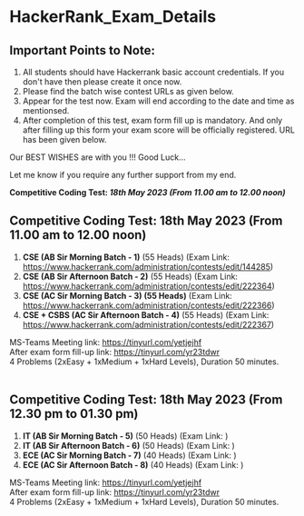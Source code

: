 # HackerRank_Exam_Details

## Important Points to Note:
1. All students should have Hackerrank basic account credentials. If you don't have then please create it once now.
2. Please find the batch wise contest URLs as given below.
3. Appear for the test now. Exam will end according to the date and time as mentionsed.
4. After completion of this test, exam form fill up is mandatory. And only after filling up this form your exam score will be officially registered. URL has been given below.

Our BEST WISHES are with you !!!
Good Luck...

Let me know if you require any further support from my end.

**Competitive Coding Test: _18th May 2023 (From 11.00 am to 12.00 noon)_**
## Competitive Coding Test: 18th May 2023 (From 11.00 am to 12.00 noon)
1. **CSE (AB Sir Morning Batch - 1)** (55 Heads) (Exam Link: https://www.hackerrank.com/administration/contests/edit/144285)
2. **CSE (AB Sir Afternoon Batch - 2)** (55 Heads) (Exam Link: https://www.hackerrank.com/administration/contests/edit/222364)
3. **CSE (AC Sir Morning Batch - 3) (55 Heads)** (Exam Link: https://www.hackerrank.com/administration/contests/edit/222366)
4. **CSE + CSBS (AC Sir Afternoon Batch - 4)** (55 Heads) (Exam Link: https://www.hackerrank.com/administration/contests/edit/222367) 

MS-Teams Meeting link: https://tinyurl.com/yetjejhf<br>
After exam form fill-up link: https://tinyurl.com/yr23tdwr<br>
4 Problems (2xEasy + 1xMedium + 1xHard Levels), Duration 50 minutes.
<br><br>
## Competitive Coding Test: 18th May 2023 (From 12.30 pm to 01.30 pm)
1. **IT (AB Sir Morning Batch - 5)** (50 Heads) (Exam Link: )
2. **IT (AB Sir Afternoon Batch - 6)** (50 Heads) (Exam Link: )
3. **ECE (AC Sir Morning Batch - 7)** (40 Heads) (Exam Link: )
4. **ECE (AC Sir Afternoon Batch - 8)** (40 Heads) (Exam Link: )

MS-Teams Meeting link: https://tinyurl.com/yetjejhf<br>
After exam form fill-up link: https://tinyurl.com/yr23tdwr<br>
4 Problems (2xEasy + 1xMedium + 1xHard Levels), Duration 50 minutes.
